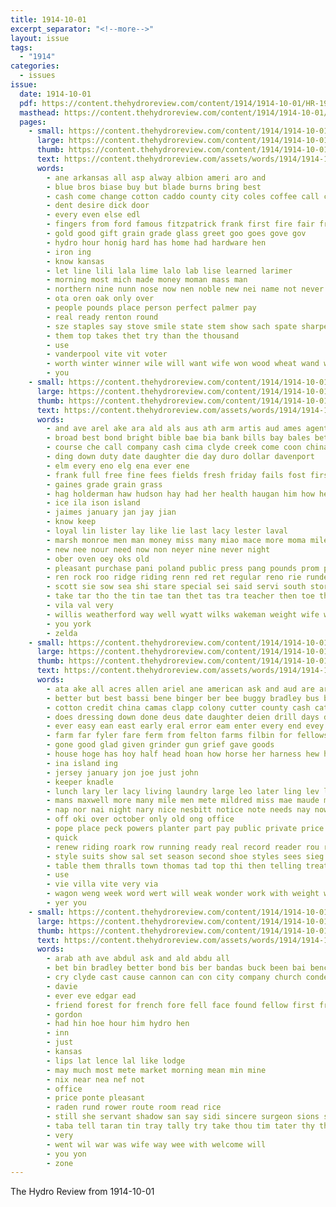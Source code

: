 ```yaml
---
title: 1914-10-01
excerpt_separator: "<!--more-->"
layout: issue
tags:
  - "1914"
categories:
  - issues
issue:
  date: 1914-10-01
  pdf: https://content.thehydroreview.com/content/1914/1914-10-01/HR-1914-10-01.pdf
  masthead: https://content.thehydroreview.com/content/1914/1914-10-01/masthead/HR-1914-10-01.jpg
  pages:
    - small: https://content.thehydroreview.com/content/1914/1914-10-01/small/HR-1914-10-01-01.jpg
      large: https://content.thehydroreview.com/content/1914/1914-10-01/large/HR-1914-10-01-01.jpg
      thumb: https://content.thehydroreview.com/content/1914/1914-10-01/thumbnails/HR-1914-10-01-01.jpg
      text: https://content.thehydroreview.com/assets/words/1914/1914-10-01/HR-1914-10-01-01.txt
      words:
        - ane arkansas all asp alway albion ameri aro and
        - blue bros biase buy but blade burns bring best
        - cash come change cotton caddo county city coles coffee call car can
        - dent desire dick door
        - every even else edl
        - fingers from ford famous fitzpatrick frank first fire fair fresh for
        - gold good gift grain grade glass greet goo goes gove gov
        - hydro hour honig hard has home had hardware hen
        - iron ing
        - know kansas
        - let line lili lala lime lalo lab lise learned larimer
        - morning most mich made money moman mass man
        - northern nine nunn nose now nen noble new nei name not never
        - ota oren oak only over
        - people pounds place person perfect palmer pay
        - real ready renton round
        - sze staples say stove smile state stem show sach spate sharper supply saturday see sem store sell scott
        - them top takes thet try than the thousand
        - use
        - vanderpool vite vit voter
        - worth winter winner wile will want wife won wood wheat wand why warm with wen
        - you
    - small: https://content.thehydroreview.com/content/1914/1914-10-01/small/HR-1914-10-01-02.jpg
      large: https://content.thehydroreview.com/content/1914/1914-10-01/large/HR-1914-10-01-02.jpg
      thumb: https://content.thehydroreview.com/content/1914/1914-10-01/thumbnails/HR-1914-10-01-02.jpg
      text: https://content.thehydroreview.com/assets/words/1914/1914-10-01/HR-1914-10-01-02.txt
      words:
        - and ave arel ake ara ald als aus ath arm artis aud ames agent are all ange acy allen able aide
        - broad best bond bright bible bae bia bank bills bay bales better both books buna ban bede bal business bis bono bord been benjamin
        - course che call company cash cima clyde creek come coon china christian cattle copes can city christ cela clas cost church clerk college
        - ding down duty date daughter die day duro dollar davenport
        - elm every eno elg ena ever ene
        - frank full free fine fees fields fresh friday fails fost first famous finer fuller for farm from
        - gaines grade grain grass
        - hag holderman haw hudson hay had her health haugan him how head hing hight hyde hane howe has hydro heir harrow
        - ice ila ison island
        - jaimes january jan jay jian
        - know keep
        - loyal lin lister lay like lie last lacy lester laval
        - marsh monroe men man money miss many miao mace more moma mile morgan
        - new nee nour need now non neyer nine never night
        - ober oven oey oks old
        - pleasant purchase pani poland public press pang pounds prom purse per patros pie paca
        - ren rock roo ridge riding renn red ret regular reno rie runde rates rex rey rea radu ring
        - scott sie sow sea shi stare special sei said servi south store sonne see school settle sell sae sale sack sons small semel
        - take tar tho the tin tae tan thet tas tra teacher then toe than thi
        - vila val very
        - willis weatherford way well wyatt wilks wakeman weight wife with wise wat williams was warm wall
        - you york
        - zelda
    - small: https://content.thehydroreview.com/content/1914/1914-10-01/small/HR-1914-10-01-03.jpg
      large: https://content.thehydroreview.com/content/1914/1914-10-01/large/HR-1914-10-01-03.jpg
      thumb: https://content.thehydroreview.com/content/1914/1914-10-01/thumbnails/HR-1914-10-01-03.jpg
      text: https://content.thehydroreview.com/assets/words/1914/1914-10-01/HR-1914-10-01-03.txt
      words:
        - ata ake all acres allen ariel ane american ask and aud are arm arendt
        - better but best bassi bene binger ber bee buggy bradley bus book blaine bie bring bay bear boys bath board barber both been boy bixler back business bank bound buy
        - cotton credit china camas clapp colony cutter county cash cattle coup caddo clerk came check carranza cases can carnegie cloak comes corn canton count course calo cee cheek come change class call
        - does dressing down done deus date daughter deien drill days door day dass dise delay during dew dorn
        - ever easy ean east early eral error eam enter every end evey enid
        - farm far fyler fare ferm from felton farms filbin for fellows fow fair fall fetter first free flyer fresh fail friday fie
        - gone good glad given grinder gun grief gave goods
        - house hoge has hoy half head hoan how horse her harness hew hens home held hydro hak hae heen had hand
        - ina island ing
        - jersey january jon joe just john
        - keeper knadle
        - lunch lary ler lacy living laundry large leo later ling lev loan list land lookeba loun lint last like less lee line let lady larger
        - mans maxwell more many mile men mete mildred miss mae maude moline most miles man morning montgomery master might maggie mon mare made milk mary mer market monday money
        - nap nor nai night nary nice nesbitt notice note needs nay now nat new north need not
        - off oki over october only old ong office
        - pope place peck powers planter part pay public private price paris palace poor pelton pounds potter palmer per pigg pair pai
        - quick
        - renew riding roark row running ready real record reader rou rene
        - style suits show sal set season second shoe styles sees sieg sons sister sales sylvester sum state story stock sam som sled stalk strength sheller south ster send she side scout spring sper soss see sale still shines scott shirts siemens school starts seth suit smith samples seed seem sunday shape
        - table them thralls town thomas tad top thi then telling treat thal the than towns ture tas
        - use
        - vie villa vite very via
        - wagon weng week word wert will weak wonder work with weight west wearing wool wedding way wart warm william wene won winter well wheat weather ways weatherford want wood willmer williams win wife why while water woods was wit
        - yer you
    - small: https://content.thehydroreview.com/content/1914/1914-10-01/small/HR-1914-10-01-04.jpg
      large: https://content.thehydroreview.com/content/1914/1914-10-01/large/HR-1914-10-01-04.jpg
      thumb: https://content.thehydroreview.com/content/1914/1914-10-01/thumbnails/HR-1914-10-01-04.jpg
      text: https://content.thehydroreview.com/assets/words/1914/1914-10-01/HR-1914-10-01-04.txt
      words:
        - arab ath ave abdul ask and ald abdu all
        - bet bin bradley better bond bis ber bandas buck been bai bench bou but bea ben banat
        - cry clyde cast cause cannon can con city company church conde
        - davie
        - ever eve edgar ead
        - friend forest for french fore fell face found fellow first from
        - gordon
        - had hin hoe hour him hydro hen
        - inn
        - just
        - kansas
        - lips lat lence lal like lodge
        - may much most mete market morning mean min mine
        - nix near nea nef not
        - office
        - price ponte pleasant
        - raden rund rower route room read rice
        - still she servant shadow san say sidi sincere surgeon sions sera
        - taba tell taran tin tray tally try take thou tim tater thy the tat tant tie tad thi
        - very
        - went wil war was wife way wee with welcome will
        - you yon
        - zone
---
```


The Hydro Review from 1914-10-01

<!--more-->

